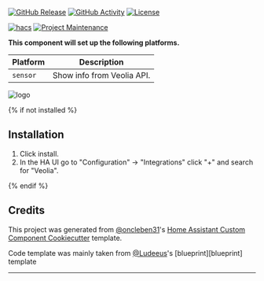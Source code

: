 [![GitHub Release][releases-shield]][releases]
[![GitHub Activity][commits-shield]][commits]
[![License][license-shield]][license]

[![hacs][hacsbadge]][hacs]
[![Project Maintenance][maintenance-shield]][user_profile]

**This component will set up the following platforms.**

| Platform | Description                |
| -------- | -------------------------- |
| `sensor` | Show info from Veolia API. |

![logo][logoimg]

{% if not installed %}

## Installation

1. Click install.
1. In the HA UI go to "Configuration" -> "Integrations" click "+" and search for "Veolia".

{% endif %}

<!---->

## Credits

This project was generated from [@oncleben31](https://github.com/oncleben31)'s [Home Assistant Custom Component Cookiecutter](https://github.com/oncleben31/cookiecutter-homeassistant-custom-component) template.

Code template was mainly taken from [@Ludeeus](https://github.com/ludeeus)'s [blueprint][blueprint] template

---

[commits-shield]: https://img.shields.io/github/commit-activity/y/b0l0k/veolia-custom-component-luon.svg?style=for-the-badge
[commits]: https://github.com/b0l0k/veolia-custom-component-luon/commits/main
[hacs]: https://hacs.xyz
[hacsbadge]: https://img.shields.io/badge/HACS-Custom-orange.svg?style=for-the-badge
[logoimg]: logo.png
[forum-shield]: https://img.shields.io/badge/community-forum-brightgreen.svg?style=for-the-badge
[forum]: https://community.home-assistant.io/
[license]: https://github.com/b0l0k/veolia-custom-component-luon/blob/main/LICENSE
[license-shield]: https://img.shields.io/github/license/b0l0k/veolia-custom-component-luon.svg?style=for-the-badge
[maintenance-shield]: https://img.shields.io/badge/maintainer-%40b0l0k-blue.svg?style=for-the-badge
[releases-shield]: https://img.shields.io/github/release/b0l0k/veolia-custom-component-luon.svg?style=for-the-badge
[releases]: https://github.com/b0l0k/veolia-custom-component-luon/releases
[user_profile]: https://github.com/b0l0k

